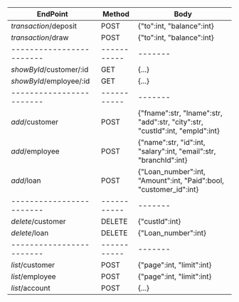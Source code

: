 EndPoint                |   Method  |   Body
------------------------|-----------|-------
_transaction_/deposit   |   POST    |   {"to":int, "balance":int}
_transaction_/draw      |   POST    |   {"to":int, "balance":int}
------------------------|-----------|-------
_showById_/customer/:id |   GET     |   {...}
_showById_/employee/:id |   GET     |   {...}
------------------------|-----------|-------
_add_/customer          |   POST    |   {"fname":str, "lname":str, "add":str, "city":str, "custId":int, "empId":int}
_add_/employee          |   POST    |   {"name":str, "id":int, "salary":int, "email":str, "branchId":int}
_add_/loan              |   POST    |   {"Loan_number":int, "Amount":int, "Paid":bool, "customer_id":int}
------------------------|-----------|-------
_delete_/customer       |   DELETE  |   {"custId":int}
_delete_/loan           |   DELETE  |   {"Loan_number":int}
------------------------|-----------|-------
_list_/customer         |   POST    |   {"page":int, "limit":int}
_list_/employee         |   POST    |   {"page":int, "limit":int}
_list_/account          |   POST    |   {...}
